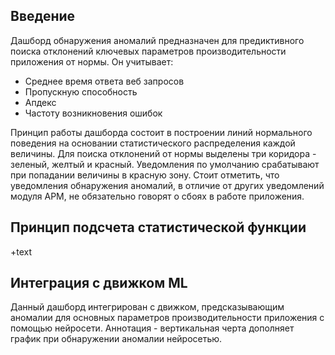 ##  Введение

Дашборд обнаружения аномалий предназначен для предиктивного поиска отклонений ключевых параметров производительности приложения от нормы. Он учитывает:

- Среднее время ответа веб запросов
- Пропускную способность
- Апдекс
- Частоту возникновения ошибок

Принцип работы дашборда состоит в построении линий нормального поведения на основании статистического распределения каждой величины. Для поиска отклонений от нормы выделены три коридора - зеленый, желтый и красный. Уведомления по умолчанию срабатывают при попадании величины в красную зону. Стоит отметить, что уведомления обнаружения аномалий, в отличие от других уведомлений модуля APM, не обязательно говорят о сбоях в работе приложения.

## Принцип подсчета статистической функции

+text

## Интеграция с движком ML

Данный дашборд интегрирован с движком, предсказывающим аномалии для основных параметров производительности приложения с помощью нейросети. Аннотация - вертикальная черта дополняет график при обнаружении аномалии нейросетью.
